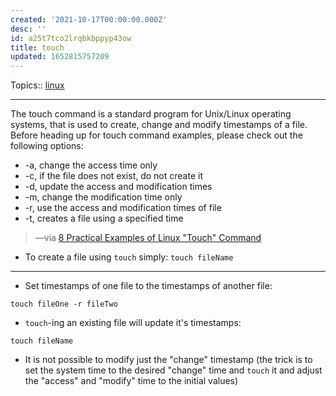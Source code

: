 ```yaml
---
created: '2021-10-17T00:00:00.000Z'
desc: ''
id: a25t7tco2lrqbkbppyp43ow
title: touch
updated: 1652815757209
---
```

   
Topics::  [linux](../topics/linux.md)   
   
   
---   
   
The touch command is a standard program for Unix/Linux operating systems, that is used to create, change and modify timestamps of a file. Before heading up for touch command examples, please check out the following options:   
   
   
- -a, change the access time only   
- -c, if the file does not exist, do not create it   
- -d, update the access and modification times   
- -m, change the modification time only   
- -r, use the access and modification times of file   
- -t, creates a file using a specified time   
   
> —via [8 Practical Examples of Linux "Touch" Command](https://www.tecmint.com/8-pratical-examples-of-linux-touch-command/)   
   
   
- To create a file using `touch` simply: `touch fileName`   
   
   
---   
   
   
- Set timestamps of one file to the timestamps of another file:   
   
`touch fileOne -r fileTwo`   
   
   
- `touch`-ing an existing file will update it's timestamps:   
   
`touch fileName`   
   
   
- It is not possible to modify just the "change" timestamp (the trick is to set the system time to the desired "change" time and `touch` it and adjust the "access" and "modify" time to the initial values)